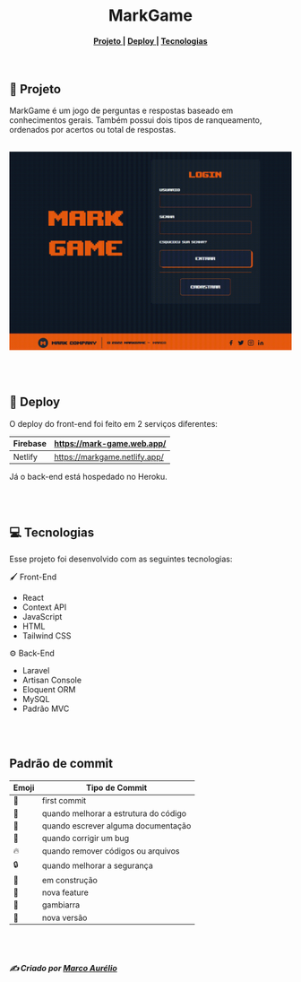 <h1 align="center">MarkGame</h1>

<h4 align="center">
  <a href="#Projeto" >
    Projeto
  </a>
  |
  <a href="#Deploy" >
    Deploy
  </a>
  |
  <a href="#Tecnologias" >
    Tecnologias
  </a>
</h4>

<br/>
<h2 name="Projeto">📃 Projeto</h2>

MarkGame é um jogo de perguntas e respostas baseado em conhecimentos gerais. Também possui dois tipos de ranqueamento, ordenados por acertos ou total de respostas.
<br/>
<br/>

<p align="center">
  <img src='./Github/markgame.gif' />
</p>

<br/>
<br/>
<h2 name="Deploy">🚀 Deploy</h2>

O deploy do front-end foi feito em 2 serviços diferentes:

| Firebase | https://mark-game.web.app/    |
| -------- | ----------------------------- |
| Netlify  | https://markgame.netlify.app/ |

Já o back-end está hospedado no Heroku.

<br/>
<br/>
<h2 name="Tecnologias">💻 Tecnologias</h2>

Esse projeto foi desenvolvido com as seguintes tecnologias:

🖌️ Front-End

- React
- Context API
- JavaScript
- HTML
- Tailwind CSS

⚙️ Back-End

- Laravel
- Artisan Console
- Eloquent ORM
- MySQL
- Padrão MVC

<br/>
<br/>

<h2>Padrão de commit</h2>

| Emoji          | Tipo de Commit                        |
| -------------- | ------------------------------------- |
| :tada:         | first commit                          |
| :art:          | quando melhorar a estrutura do código |
| :memo:         | quando escrever alguma documentação   |
| :bug:          | quando corrigir um bug                |
| :fire:         | quando remover códigos ou arquivos    |
| :lock:         | quando melhorar a segurança           |
| :construction: | em construção                         |
| :rocket:       | nova feature                          |
| :see_no_evil:  | gambiarra                             |
| :gift:         | nova versão                           |

<br />
<br/>
<h5 name="Tecnologias">✍️ Criado por <a href='https://www.linkedin.com/in/marco-pitanga/'>Marco Aurélio</a></h5>
